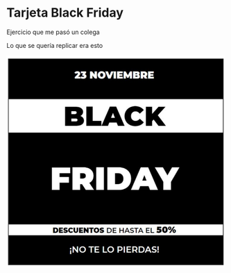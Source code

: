 <h1>Tarjeta Black Friday</h1>
<p>Ejercicio que me pasó un colega</p>
<p>Lo que se quería replicar era esto</p>
<img src="blackFriday.png"/>
